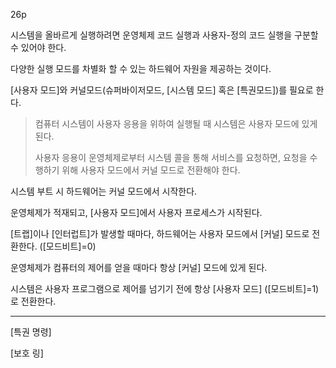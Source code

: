 26p

시스템을 올바르게 실행하려면 운영체제 코드 실행과 사용자-정의 코드 실행을 구분할 수 있어야 한다.

다양한 실행 모드를 차별화 할 수 있는 하드웨어 자원을 제공하는 것이다.

[사용자 모드]와 커널모드(슈퍼바이저모드, [시스템 모드] 혹은 [특권모드])를 필요로 한다.


    

> 컴퓨터 시스템이 사용자 응용을 위하여 실행될 때 시스템은 사용자 모드에 있게 된다.
> 
> 
> 사용자 응용이 운영체제로부터 시스템 콜을 통해 서비스를 요청하면, 요청을 수행하기 위해 사용자 모드에서 커널 모드로 전환해야 한다.
> 

시스템 부트 시 하드웨어는 커널 모드에서 시작한다.

운영체제가 적재되고, [사용자 모드]에서 사용자 프로세스가 시작된다.

[트랩]이나 [인터럽트]가 발생할 때마다,  하드웨어는 사용자 모드에서 [커널] 모드로 전환한다. ([모드비트]=0)

운영체제가 컴퓨터의 제어를 얻을 때마다 항상 [커널] 모드에 있게 된다.

시스템은 사용자 프로그램으로 제어를 넘기기 전에 항상 [사용자 모드] ([모드비트]=1)로 전환한다.

***

[특권 명령]

[보호 링]